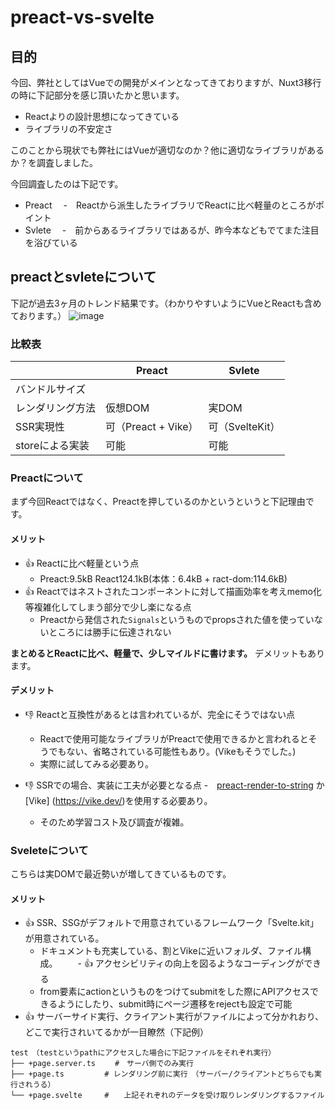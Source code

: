 # preact-vs-svelte

## 目的
今回、弊社としてはVueでの開発がメインとなってきておりますが、Nuxt3移行の時に下記部分を感じ頂いたかと思います。
- Reactよりの設計思想になってきている
- ライブラリの不安定さ

このことから現状でも弊社にはVueが適切なのか？他に適切なライブラリがあるか？を調査しました。

今回調査したのは下記です。
- Preact
　-　Reactから派生したライブラリでReactに比べ軽量のところがポイント
- Svlete
　-　前からあるライブラリではあるが、昨今本などもでてまた注目を浴びている

## preactとsvleteについて

下記が過去3ヶ月のトレンド結果です。（わかりやすいようにVueとReactも含めております。）
![image](https://github.com/tmo-taka/preact-vs-svelte/assets/45462276/d0a6100c-0ba8-412b-a4e7-5c8dbef61190)

### 比較表
|                  | Preact              | Svlete          | 
| ---------------- | ------------------- | --------------- | 
| バンドルサイズ   |                     |                 | 
| レンダリング方法 | 仮想DOM             | 実DOM           | 
| SSR実現性        | 可（Preact + Vike） | 可（SvelteKit） | 
| storeによる実装  | 可能                | 可能            | 

### Preactについて
まず今回Reactではなく、Preactを押しているのかというというと下記理由です。

#### メリット
 - :+1: Reactに比べ軽量という点 
   - Preact:9.5kB React124.1kB(本体：6.4kB + ract-dom:114.6kB)
 - :+1: Reactではネストされたコンポーネントに対して描画効率を考えmemo化等複雑化してしまう部分で少し楽になる点
   - Preactから発信された`Signals`というものでpropsされた値を使っていないところには勝手に伝達されない
  
**まとめるとReactに比べ、軽量で、少しマイルドに書けます。**
デメリットもあります。

#### デメリット
 - :-1: Reactと互換性があるとは言われているが、完全にそうではない点
   - Reactで使用可能なライブラリがPreactで使用できるかと言われるとそうでもない、省略されている可能性もあり。(Vikeもそうでした。)
   - 実際に試してみる必要あり。

 - :-1: SSRでの場合、実装に工夫が必要となる点
   -　[preact-render-to-string](https://github.com/preactjs/preact-render-to-string) か [Vike] (https://vike.dev/)を使用する必要あり。
   - そのため学習コスト及び調査が複雑。

### Sveleteについて
こちらは実DOMで最近勢いが増してきているものです。

#### メリット
 - :+1: SSR、SSGがデフォルトで用意されているフレームワーク「Svelte.kit」が用意されている。
   - ドキュメントも充実している、割とVikeに近いフォルダ、ファイル構成。
　　- :+1: アクセシビリティの向上を図るようなコーディングができる
   - from要素にactionというものをつけてsubmitをした際にAPIアクセスできるようにしたり、submit時にページ遷移をrejectも設定で可能
 - :+1: サーバーサイド実行、クライアント実行がファイルによって分かれおり、どこで実行されいてるかが一目瞭然（下記例）
```
test　（testというpathにアクセスした場合に下記ファイルをそれぞれ実行）
├── +page.server.ts 　　#　サーバ側でのみ実行　
├── +page.ts         # レンダリング前に実行　（サーバー/クライアントどちらでも実行されうる）
└── +page.svelte     #　　上記それぞれのデータを受け取りレンダリングするファイル
```


  
  
  




